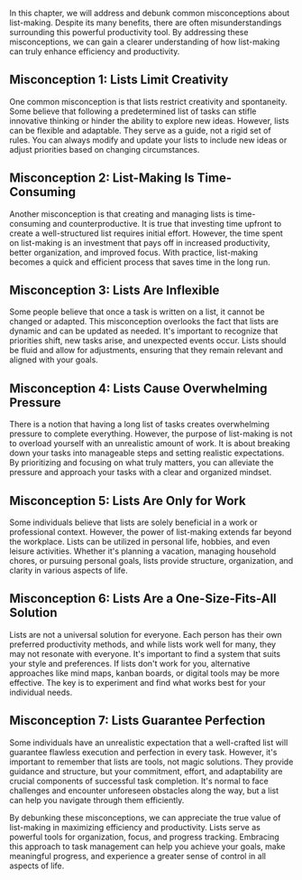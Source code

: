 
In this chapter, we will address and debunk common misconceptions about list-making. Despite its many benefits, there are often misunderstandings surrounding this powerful productivity tool. By addressing these misconceptions, we can gain a clearer understanding of how list-making can truly enhance efficiency and productivity.

**Misconception 1: Lists Limit Creativity**
-------------------------------------------

One common misconception is that lists restrict creativity and spontaneity. Some believe that following a predetermined list of tasks can stifle innovative thinking or hinder the ability to explore new ideas. However, lists can be flexible and adaptable. They serve as a guide, not a rigid set of rules. You can always modify and update your lists to include new ideas or adjust priorities based on changing circumstances.

**Misconception 2: List-Making Is Time-Consuming**
--------------------------------------------------

Another misconception is that creating and managing lists is time-consuming and counterproductive. It is true that investing time upfront to create a well-structured list requires initial effort. However, the time spent on list-making is an investment that pays off in increased productivity, better organization, and improved focus. With practice, list-making becomes a quick and efficient process that saves time in the long run.

**Misconception 3: Lists Are Inflexible**
-----------------------------------------

Some people believe that once a task is written on a list, it cannot be changed or adapted. This misconception overlooks the fact that lists are dynamic and can be updated as needed. It's important to recognize that priorities shift, new tasks arise, and unexpected events occur. Lists should be fluid and allow for adjustments, ensuring that they remain relevant and aligned with your goals.

**Misconception 4: Lists Cause Overwhelming Pressure**
------------------------------------------------------

There is a notion that having a long list of tasks creates overwhelming pressure to complete everything. However, the purpose of list-making is not to overload yourself with an unrealistic amount of work. It is about breaking down your tasks into manageable steps and setting realistic expectations. By prioritizing and focusing on what truly matters, you can alleviate the pressure and approach your tasks with a clear and organized mindset.

**Misconception 5: Lists Are Only for Work**
--------------------------------------------

Some individuals believe that lists are solely beneficial in a work or professional context. However, the power of list-making extends far beyond the workplace. Lists can be utilized in personal life, hobbies, and even leisure activities. Whether it's planning a vacation, managing household chores, or pursuing personal goals, lists provide structure, organization, and clarity in various aspects of life.

**Misconception 6: Lists Are a One-Size-Fits-All Solution**
-----------------------------------------------------------

Lists are not a universal solution for everyone. Each person has their own preferred productivity methods, and while lists work well for many, they may not resonate with everyone. It's important to find a system that suits your style and preferences. If lists don't work for you, alternative approaches like mind maps, kanban boards, or digital tools may be more effective. The key is to experiment and find what works best for your individual needs.

**Misconception 7: Lists Guarantee Perfection**
-----------------------------------------------

Some individuals have an unrealistic expectation that a well-crafted list will guarantee flawless execution and perfection in every task. However, it's important to remember that lists are tools, not magic solutions. They provide guidance and structure, but your commitment, effort, and adaptability are crucial components of successful task completion. It's normal to face challenges and encounter unforeseen obstacles along the way, but a list can help you navigate through them efficiently.

By debunking these misconceptions, we can appreciate the true value of list-making in maximizing efficiency and productivity. Lists serve as powerful tools for organization, focus, and progress tracking. Embracing this approach to task management can help you achieve your goals, make meaningful progress, and experience a greater sense of control in all aspects of life.
